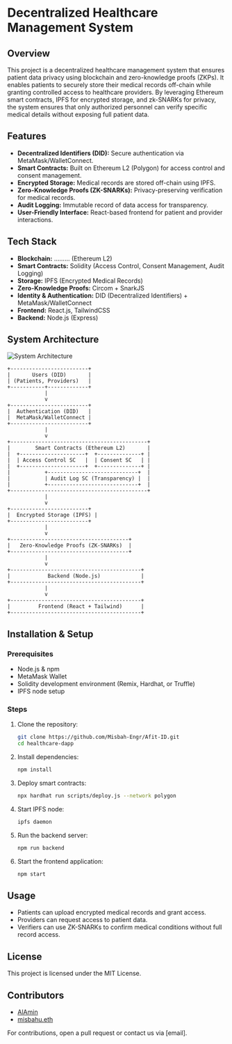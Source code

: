 # Decentralized Healthcare Management System

## Overview
This project is a decentralized healthcare management system that ensures patient data privacy using blockchain and zero-knowledge proofs (ZKPs). It enables patients to securely store their medical records off-chain while granting controlled access to healthcare providers. By leveraging Ethereum smart contracts, IPFS for encrypted storage, and zk-SNARKs for privacy, the system ensures that only authorized personnel can verify specific medical details without exposing full patient data.

## Features
- **Decentralized Identifiers (DID):** Secure authentication via MetaMask/WalletConnect.
- **Smart Contracts:** Built on Ethereum L2 (Polygon) for access control and consent management.
- **Encrypted Storage:** Medical records are stored off-chain using IPFS.
- **Zero-Knowledge Proofs (ZK-SNARKs):** Privacy-preserving verification for medical records.
- **Audit Logging:** Immutable record of data access for transparency.
- **User-Friendly Interface:** React-based frontend for patient and provider interactions.

## Tech Stack
- **Blockchain:** ......... (Ethereum L2)
- **Smart Contracts:** Solidity (Access Control, Consent Management, Audit Logging)
- **Storage:** IPFS (Encrypted Medical Records)
- **Zero-Knowledge Proofs:** Circom + SnarkJS
- **Identity & Authentication:** DID (Decentralized Identifiers) + MetaMask/WalletConnect
- **Frontend:** React.js, TailwindCSS
- **Backend:** Node.js (Express)

## System Architecture

![System Architecture](https://mermaid.live/view#pako:eNqNVFtPIjEU_isnNdlgthhEURw2Jtw0RnEJqJu47EPtFOjSaWfbjsIS_vueuSEaTbaZB6Z8t9NzpmvCTShIQGaWxXO4GU004HLJU74xIfjke-kKpRXcS6O3yHS1f07IvRPWfXuy55Uh81Jo7ygMrXmWIe5TeBBWTiX-3J-QX1CtnkNnPSHtxM8RKjnLNL9A76qXaQyEZwPmFhR-MKWE7xqt0RjJm9arbycT6qL7OGLWA6K8ZdznOfqobUUSwU0dqjA0ajUzOrXfUeiiAhbY5lw4l_ONgnE3L0TYSDqHyRwMZlHqnhn20LCvuV3FXoQw9saymYDK1fBivF-kD7EkBSPBjQ0dfJ9Oq3zO5CfuaOvwFErbIswoUcJtLT_InITSw42Zlbw7y7SLmRWarz7i9bKdPoZ_FNZUr7V5USLE5NgmM3VQebyujm_bo2uXVYFHZuUz46vq0Aps7rPUs6KNebtcjuovWRQrEeQygM8D41zqDPOu4H4W4QIjdBhfCB1C5RbH7-C3g68oFKNRaV503MGFxa4glEJHGb7IzpFCetg58FJoYZkXDsenmDIHWEpe1bsAF1mASwxQykJlJHBk0P-OSfUidVhWX4wx3MfKsBDVB0ynjS66Wp5RMeK4_ScRzkPevvzfnnSxYitXBGNPSkBXMRnt5sIQE118dn6VImAqlQr2atmiDmdyIYK9abaK1-qLDP08qMfLVknr7dLesj4n9QvSLuytxA6pjMkVc64npiCWXliNk_6pSGuHAW16uaVsxZTUi3GWpUYPaZ0e0WPaoCf0FN4I_U8cXnz_u3HeB_pY6DVjd6vSIpREeAUwGeL9uE5BE4J3SiQmJMCfIbOL9G7cII4l3oxXmpPA20RQYk0ym5NgypTDtyQOcUB7kuGdGpWQmOlHY3ZfSbAmSxLUKFmRoF5vHpw2z-qNxmGj2TiqHR9vKPmbEWoHZ_lqnp4cHSJo8w-N09JJ)
```
+-------------------------+
|       Users (DID)       |
| (Patients, Providers)   |
+-----------+-------------+
            |
            v
+-------------------------+
|  Authentication (DID)   |
|  MetaMask/WalletConnect |
+-------------------------+
            |
            v
+--------------------------------------------+
|        Smart Contracts (Ethereum L2)       |
|  +---------------------+  +--------------+ |
|  | Access Control SC   |  | Consent SC   | |
|  +---------------------+  +--------------+ |
|           +-----------------------------+  |
|           | Audit Log SC (Transparency) |  |
|           +-----------------------------+  |
+--------------------------------------------+
            |
            v
+-------------------------+
|  Encrypted Storage (IPFS) |
+-------------------------+
            |
            v
+--------------------------------------+
|   Zero-Knowledge Proofs (ZK-SNARKs)  |
+--------------------------------------+
            |
            v
+------------------------------------------+
|            Backend (Node.js)             |
+------------------------------------------+
            |
            v
+------------------------------------------+
|         Frontend (React + Tailwind)      |
+------------------------------------------+
```

## Installation & Setup
### Prerequisites
- Node.js & npm
- MetaMask Wallet
- Solidity development environment (Remix, Hardhat, or Truffle)
- IPFS node setup

### Steps
1. Clone the repository:
   ```sh
   git clone https://github.com/Misbah-Engr/Afit-ID.git
   cd healthcare-dapp
   ```
2. Install dependencies:
   ```sh
   npm install
   ```
3. Deploy smart contracts:
   ```sh
   npx hardhat run scripts/deploy.js --network polygon
   ```
4. Start IPFS node:
   ```sh
   ipfs daemon
   ```
5. Run the backend server:
   ```sh
   npm run backend
   ```
6. Start the frontend application:
   ```sh
   npm start
   ```

## Usage
- Patients can upload encrypted medical records and grant access.
- Providers can request access to patient data.
- Verifiers can use ZK-SNARKs to confirm medical conditions without full record access.

## License
This project is licensed under the MIT License.

## Contributors
- [AlAmin](https://x.com/n00r_Btc)
- [misbahu.eth](https://x.com/Designer_Misbah)

For contributions, open a pull request or contact us via [email].

